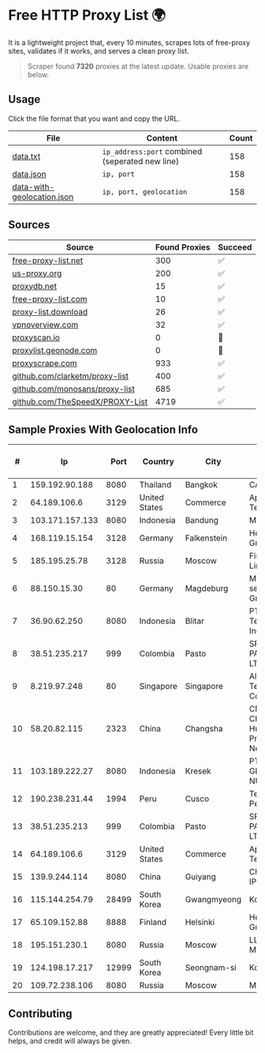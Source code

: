 
# Free HTTP Proxy List 🌍

It is a lightweight project that, every 10 minutes, scrapes lots of free-proxy sites, validates if it works, and serves a clean proxy list.


> Scraper found **7320** proxies at the latest update. Usable proxies are below.

## Usage

Click the file format that you want and copy the URL.


|File|Content|Count|
|----|-------|-----|
|[data.txt](https://raw.githubusercontent.com/themiralay/Proxy-List-World/master/data.txt)|`ip_address:port` combined (seperated new line)|158|
|[data.json](https://raw.githubusercontent.com/themiralay/Proxy-List-World/master/data.json)|`ip, port`|158|
|[data-with-geolocation.json](https://raw.githubusercontent.com/themiralay/Proxy-List-World/master/data-with-geolocation.json)|`ip, port, geolocation`|158|

## Sources

|Source|Found Proxies|Succeed|
|------|-------------|-------|
|[free-proxy-list.net](https://free-proxy-list.net)|300|✅|
|[us-proxy.org](https://www.us-proxy.org)|200|✅|
|[proxydb.net](http://proxydb.net)|15|✅|
|[free-proxy-list.com](https://free-proxy-list.com/?page=&port=&type%5B%5D=http&type%5B%5D=https&up_time=0&search=Search)|10|✅|
|[proxy-list.download](https://www.proxy-list.download/HTTP)|26|✅|
|[vpnoverview.com](https://vpnoverview.com/privacy/anonymous-browsing/free-proxy-servers)|32|✅|
|[proxyscan.io](https://www.proxyscan.io)|0|🚫|
|[proxylist.geonode.com](https://proxylist.geonode.com/api/proxy-list?limit=300&page=1&sort_by=lastChecked&sort_type=desc&protocols=http,https)|0|🚫|
|[proxyscrape.com](https://api.proxyscrape.com/v2/?request=displayproxies&protocol=http&timeout=10000&country=all&ssl=all&anonymity=all)|933|✅|
|[github.com/clarketm/proxy-list](https://raw.githubusercontent.com/clarketm/proxy-list/master/proxy-list-raw.txt)|400|✅|
|[github.com/monosans/proxy-list](https://raw.githubusercontent.com/monosans/proxy-list/main/proxies/http.txt)|685|✅|
|[github.com/TheSpeedX/PROXY-List](https://raw.githubusercontent.com/TheSpeedX/PROXY-List/master/http.txt)|4719|✅|


## Sample Proxies With Geolocation Info

|#|Ip|Port|Country|City|Internet Service Provider|
|-|--|----|-------|----|-------------------------|
|1|159.192.90.188|8080|Thailand|Bangkok|CAT-BB|
|2|64.189.106.6|3129|United States|Commerce|Apogee Telecom Inc.|
|3|103.171.157.133|8080|Indonesia|Bandung|MYREPUBLIC|
|4|168.119.15.154|3128|Germany|Falkenstein|Hetzner Online GmbH|
|5|185.195.25.78|3128|Russia|Moscow|First Server Limited|
|6|88.150.15.30|80|Germany|Magdeburg|MDlink online service center GmbH|
|7|36.90.62.250|8080|Indonesia|Blitar|PT. Telekomunikasi Indonesia|
|8|38.51.235.217|999|Colombia|Pasto|SP SISTEMAS PALACIOS LTDA|
|9|8.219.97.248|80|Singapore|Singapore|Alibaba (US) Technology Co., Ltd.|
|10|58.20.82.115|2323|China|Changsha|CNC Group CHINA169 Hunan Province Network|
|11|103.189.222.27|8080|Indonesia|Kresek|PT. WIKAPLUS GLOBAL NUSANTARA|
|12|190.238.231.44|1994|Peru|Cusco|Telefonica Del Peru|
|13|38.51.235.213|999|Colombia|Pasto|SP SISTEMAS PALACIOS LTDA|
|14|64.189.106.6|3129|United States|Commerce|Apogee Telecom Inc.|
|15|139.9.244.114|8080|China|Guiyang|China Unicom IP network|
|16|115.144.254.79|28499|South Korea|Gwangmyeong|Korea Telecom|
|17|65.109.152.88|8888|Finland|Helsinki|Hetzner Online GmbH|
|18|195.151.230.1|8080|Russia|Moscow|LLC Home Me MC|
|19|124.198.17.217|12999|South Korea|Seongnam-si|Korea Telecom|
|20|109.72.238.106|8080|Russia|Moscow|MOSLINE|



## Contributing

Contributions are welcome, and they are greatly appreciated! Every
little bit helps, and credit will always be given.

